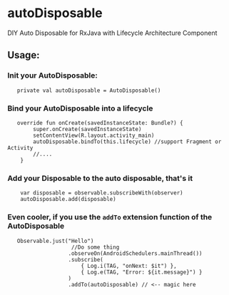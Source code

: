 # autoDisposable
DIY Auto Disposable for RxJava with Lifecycle Architecture Component

## Usage:
### Init your AutoDisposable:
```
   private val autoDisposable = AutoDisposable()
```

### Bind your AutoDisposable into a lifecycle

```
   override fun onCreate(savedInstanceState: Bundle?) {
        super.onCreate(savedInstanceState)
        setContentView(R.layout.activity_main)
        autoDisposable.bindTo(this.lifecycle) //support Fragment or Activity
        //....
    }
```
### Add your Disposable to the auto disposable, that's it
```
    var disposable = observable.subscribeWith(observer) 
    autoDisposable.add(disposable)
```

### Even cooler, if you use the `addTo` extension function of the AutoDisposable

```
   Observable.just("Hello")
                    //Do some thing
                   .observeOn(AndroidSchedulers.mainThread())
                   .subscribe(
                       { Log.i(TAG, "onNext: $it") },
                       { Log.e(TAG, "Error: ${it.message}") }
                   )
                   .addTo(autoDisposable) // <-- magic here
```
